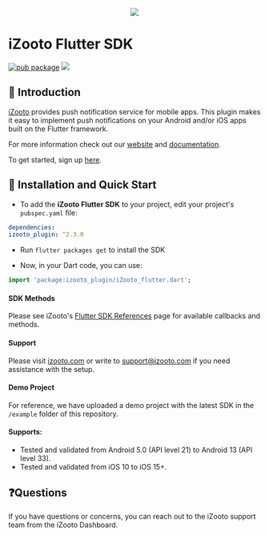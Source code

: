 <p align="center">
	<img src="https://user-images.githubusercontent.com/60651012/129727793-bc8b8f01-b317-4f1c-bace-c6882b86bff7.png">
</p>

# iZooto Flutter SDK
[![pub package](https://img.shields.io/pub/v/izooto_plugin.svg)](https://pub.dev/packages/izooto_plugin)
<a href="https://github.com/iZooto-App-Push/iZooto_flutter_plugin/releases">
    <img src="https://img.shields.io/github/v/release/iZooto-App-Push/iZooto_flutter_plugin.svg" />
</a>

## 👋 Introduction
[iZooto](https://www.izooto.com) provides push notification service for mobile apps. This plugin makes it easy to implement push notifications on your Android and/or iOS apps built on the Flutter framework.

For more information check out our [website](https://www.izooto.com/ "iZooto")  and  [documentation](https://help.izooto.com/docs/flutter-sdk-setup "Flutter SDK Setup").

To get started, sign up [here](https://panel.izooto.com/).

## 🚀 Installation and Quick Start

- To add the **iZooto Flutter SDK** to your project, edit your project's `pubspec.yaml` file:

```yaml
dependencies:
izooto_plugin: ^2.3.0
```

- Run `flutter packages get` to install the SDK

- Now, in your Dart code, you can use:

```dart
import 'package:izooto_plugin/iZooto_flutter.dart';
```

#### SDK Methods

Please see iZooto's [Flutter SDK References](https://help.izooto.com/docs/flutter-sdk) page for available callbacks and methods.

#### Support

Please visit [izooto.com](https://www.izooto.com) or write to [support@izooto.com](mailto:support@izooto.com) if you need assistance with the setup.

#### Demo Project

For reference, we have uploaded a demo project with the latest SDK in the <code>/example</code> folder of this repository.

#### Supports:

* Tested and validated from Android 5.0 (API level 21) to Android 13 (API level 33).
* Tested and validated from iOS 10 to iOS 15+.


## ❓Questions

 If you have questions or concerns, you can reach out to the iZooto support team from the iZooto Dashboard.

